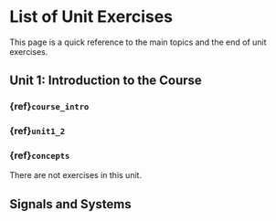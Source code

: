 # List of Unit Exercises

This page is a quick reference to the main topics and the end of unit exercises.

## Unit 1: Introduction to the Course

### {ref}`course_intro`
### {ref}`unit1_2`
### {ref}`concepts`

There are not exercises in this unit.

## Signals and Systems

```python

```
